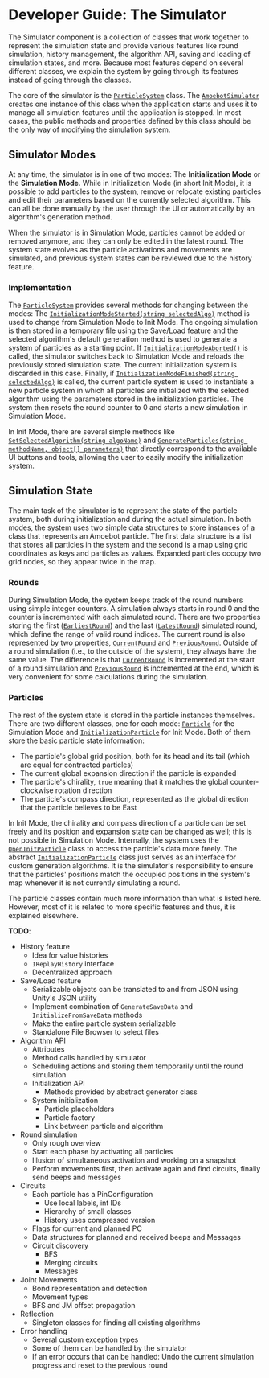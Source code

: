 # Developer Guide: The Simulator

The Simulator component is a collection of classes that work together to represent the simulation state and provide various features like round simulation, history management, the algorithm API, saving and loading of simulation states, and more.
Because most features depend on several different classes, we explain the system by going through its features instead of going through the classes.

The core of the simulator is the [`ParticleSystem`][1] class.
The [`AmoebotSimulator`][2] creates one instance of this class when the application starts and uses it to manage all simulation features until the application is stopped.
In most cases, the public methods and properties defined by this class should be the only way of modifying the simulation system.


## Simulator Modes

At any time, the simulator is in one of two modes: The **Initialization Mode** or the **Simulation Mode**.
While in Initialization Mode (in short Init Mode), it is possible to add particles to the system, remove or relocate existing particles and edit their parameters based on the currently selected algorithm.
This can all be done manually by the user through the UI or automatically by an algorithm's generation method.

When the simulator is in Simulation Mode, particles cannot be added or removed anymore, and they can only be edited in the latest round.
The system state evolves as the particle activations and movements are simulated, and previous system states can be reviewed due to the history feature.

### Implementation

The [`ParticleSystem`][1] provides several methods for changing between the modes:
The [`InitializationModeStarted(string selectedAlgo)`][3] method is used to change from Simulation Mode to Init Mode.
The ongoing simulation is then stored in a temporary file using the Save/Load feature and the selected algorithm's default generation method is used to generate a system of particles as a starting point.
If [`InitializationModeAborted()`][4] is called, the simulator switches back to Simulation Mode and reloads the previously stored simulation state.
The current initialization system is discarded in this case.
Finally, if [`InitializationModeFinished(string selectedAlgo)`][5] is called, the current particle system is used to instantiate a new particle system in which all particles are initialized with the selected algorithm using the parameters stored in the initialization particles.
The system then resets the round counter to 0 and starts a new simulation in Simulation Mode.

In Init Mode, there are several simple methods like [`SetSelectedAlgorithm(string algoName)`][6] and [`GenerateParticles(string methodName, object[] parameters)`][7] that directly correspond to the available UI buttons and tools, allowing the user to easily modify the initialization system.


## Simulation State

The main task of the simulator is to represent the state of the particle system, both during initialization and during the actual simulation.
In both modes, the system uses two simple data structures to store instances of a class that represents an Amoebot particle.
The first data structure is a list that stores all particles in the system and the second is a map using grid coordinates as keys and particles as values.
Expanded particles occupy two grid nodes, so they appear twice in the map.

### Rounds

During Simulation Mode, the system keeps track of the round numbers using simple integer counters.
A simulation always starts in round 0 and the counter is incremented with each simulated round.
There are two properties storing the first ([`EarliestRound`][8]) and the last ([`LatestRound`][9]) simulated round, which define the range of valid round indices.
The current round is also represented by two properties, [`CurrentRound`][10] and [`PreviousRound`][11].
Outside of a round simulation (i.e., to the outside of the system), they always have the same value.
The difference is that [`CurrentRound`][10] is incremented at the start of a round simulation and [`PreviousRound`][11] is incremented at the end, which is very convenient for some calculations during the simulation.

### Particles

The rest of the system state is stored in the particle instances themselves.
There are two different classes, one for each mode: [`Particle`][12] for the Simulation Mode and [`InitializationParticle`][13] for Init Mode.
Both of them store the basic particle state information:
- The particle's global grid position, both for its head and its tail (which are equal for contracted particles)
- The current global expansion direction if the particle is expanded
- The particle's chirality, `true` meaning that it matches the global counter-clockwise rotation direction
- The particle's compass direction, represented as the global direction that the particle believes to be East

In Init Mode, the chirality and compass direction of a particle can be set freely and its position and expansion state can be changed as well; this is not possible in Simulation Mode.
Internally, the system uses the [`OpenInitParticle`][14] class to access the particle's data more freely.
The abstract [`InitializationParticle`][13] class just serves as an interface for custom generation algorithms.
It is the simulator's responsibility to ensure that the particles' positions match the occupied positions in the system's map whenever it is not currently simulating a round.

The particle classes contain much more information than what is listed here.
However, most of it is related to more specific features and thus, it is explained elsewhere.


**TODO**:
- History feature
	- Idea for value histories
	- `IReplayHistory` interface
	- Decentralized approach
- Save/Load feature
	- Serializable objects can be translated to and from JSON using Unity's JSON utility
	- Implement combination of `GenerateSaveData` and `InitializeFromSaveData` methods
	- Make the entire particle system serializable
	- Standalone File Browser to select files
- Algorithm API
	- Attributes
	- Method calls handled by simulator
	- Scheduling actions and storing them temporarily until the round simulation
	- Initialization API
		- Methods provided by abstract generator class
	- System initialization
		- Particle placeholders
		- Particle factory
		- Link between particle and algorithm
- Round simulation
	- Only rough overview
	- Start each phase by activating all particles
	- Illusion of simultaneous activation and working on a snapshot
	- Perform movements first, then activate again and find circuits, finally send beeps and messages
- Circuits
	- Each particle has a PinConfiguration
		- Use local labels, int IDs
		- Hierarchy of small classes
		- History uses compressed version
	- Flags for current and planned PC
	- Data structures for planned and received beeps and Messages
	- Circuit discovery
		- BFS
		- Merging circuits
		- Messages
- Joint Movements
	- Bond representation and detection
	- Movement types
	- BFS and JM offset propagation
- Reflection
	- Singleton classes for finding all existing algorithms
- Error handling
	- Several custom exception types
	- Some of them can be handled by the simulator
	- If an error occurs that can be handled: Undo the current simulation progress and reset to the previous round




[1]: xref:AS2.Sim.ParticleSystem
[2]: xref:AS2.AmoebotSimulator
[3]: xref:AS2.Sim.ParticleSystem.InitializationModeStarted(System.String)
[4]: xref:AS2.Sim.ParticleSystem.InitializationModeAborted
[5]: xref:AS2.Sim.ParticleSystem.InitializationModeFinished(System.String)
[6]: xref:AS2.Sim.ParticleSystem.SetSelectedAlgorithm(System.String)
[7]: xref:AS2.Sim.ParticleSystem.GenerateParticles(System.String,System.Object[])
[8]: xref:AS2.Sim.ParticleSystem.EarliestRound
[9]: xref:AS2.Sim.ParticleSystem.LatestRound
[10]: xref:AS2.Sim.ParticleSystem.CurrentRound
[11]: xref:AS2.Sim.ParticleSystem.PreviousRound
[12]: xref:AS2.Sim.Particle
[13]: xref:AS2.Sim.InitializationParticle
[14]: xref:AS2.Sim.OpenInitParticle

